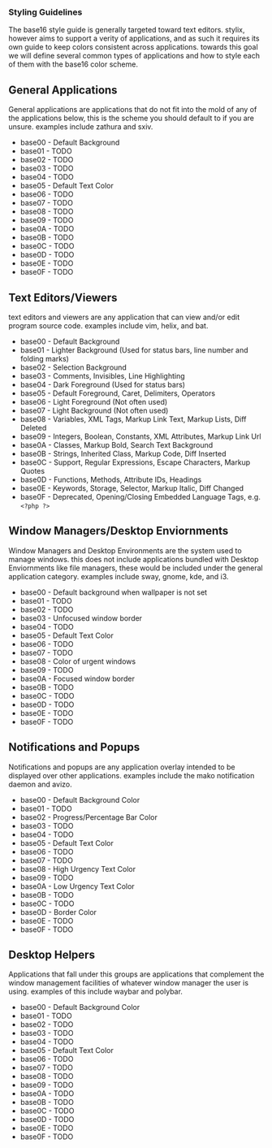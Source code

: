 ### Styling Guidelines
The base16 style guide is generally targeted toward text editors. stylix, however aims to support a verity of applications, and as such it requires its own guide to keep colors consistent across applications. 
towards this goal we will define several common types of applications and how to style each of them with the base16 color scheme.

## General Applications
General applications are applications that do not fit into the mold of any of the applications below,
this is the scheme you should default to if you are unsure. examples include zathura and sxiv.

- base00 - Default Background
- base01 - TODO
- base02 - TODO
- base03 - TODO
- base04 - TODO
- base05 - Default Text Color
- base06 - TODO
- base07 - TODO
- base08 - TODO
- base09 - TODO
- base0A - TODO
- base0B - TODO
- base0C - TODO
- base0D - TODO
- base0E - TODO
- base0F - TODO

## Text Editors/Viewers
text editors and viewers are any application that can view and/or edit program source code. examples include vim, helix, and bat.

- base00 - Default Background
- base01 - Lighter Background (Used for status bars, line number and folding marks)
- base02 - Selection Background
- base03 - Comments, Invisibles, Line Highlighting
- base04 - Dark Foreground (Used for status bars)
- base05 - Default Foreground, Caret, Delimiters, Operators
- base06 - Light Foreground (Not often used)
- base07 - Light Background (Not often used)
- base08 - Variables, XML Tags, Markup Link Text, Markup Lists, Diff Deleted
- base09 - Integers, Boolean, Constants, XML Attributes, Markup Link Url
- base0A - Classes, Markup Bold, Search Text Background
- base0B - Strings, Inherited Class, Markup Code, Diff Inserted
- base0C - Support, Regular Expressions, Escape Characters, Markup Quotes
- base0D - Functions, Methods, Attribute IDs, Headings
- base0E - Keywords, Storage, Selector, Markup Italic, Diff Changed
- base0F - Deprecated, Opening/Closing Embedded Language Tags, e.g. `<?php ?>`

## Window Managers/Desktop Enviornments
Window Managers and Desktop Environments are the system used to manage windows. this does not include applications bundled with Desktop Enviornments like file managers, these would be included under the general application category. examples include sway, gnome, kde, and i3.

- base00 - Default background when wallpaper is not set
- base01 - TODO
- base02 - TODO
- base03 - Unfocused window border
- base04 - TODO
- base05 - Default Text Color
- base06 - TODO
- base07 - TODO
- base08 - Color of urgent windows
- base09 - TODO
- base0A - Focused window border
- base0B - TODO
- base0C - TODO
- base0D - TODO
- base0E - TODO
- base0F - TODO


## Notifications and Popups
Notifications and popups are any application overlay intended to be displayed over other applications. examples include the mako notification daemon and avizo.

- base00 - Default Background Color
- base01 - TODO
- base02 - Progress/Percentage Bar Color
- base03 - TODO
- base04 - TODO
- base05 - Default Text Color
- base06 - TODO
- base07 - TODO
- base08 - High Urgency Text Color
- base09 - TODO
- base0A - Low Urgency Text Color
- base0B - TODO
- base0C - TODO
- base0D - Border Color
- base0E - TODO
- base0F - TODO

## Desktop Helpers
Applications that fall under this groups are applications that complement the window management facilities of whatever window manager the user is using. examples of this include waybar and polybar.

- base00 - Default Background Color
- base01 - TODO
- base02 - TODO
- base03 - TODO
- base04 - TODO
- base05 - Default Text Color
- base06 - TODO
- base07 - TODO
- base08 - TODO
- base09 - TODO
- base0A - TODO
- base0B - TODO
- base0C - TODO
- base0D - TODO
- base0E - TODO
- base0F - TODO
